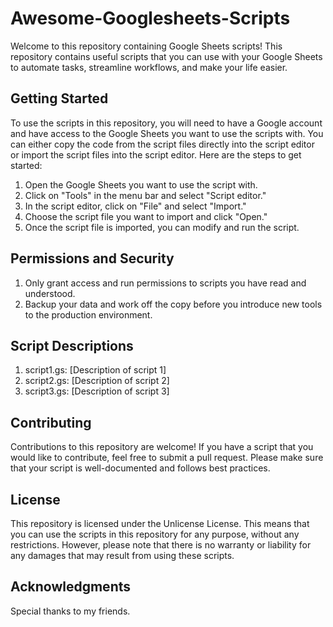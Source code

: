 # Awesome-Googlesheets-Scripts
Welcome to this repository containing Google Sheets scripts! This repository contains useful scripts that you can use with your Google Sheets to automate tasks, streamline workflows, and make your life easier.

## Getting Started
To use the scripts in this repository, you will need to have a Google account and have access to the Google Sheets you want to use the scripts with. You can either copy the code from the script files directly into the script editor or import the script files into the script editor. Here are the steps to get started:

  1. Open the Google Sheets you want to use the script with.
  2. Click on "Tools" in the menu bar and select "Script editor."
  3. In the script editor, click on "File" and select "Import."
  4. Choose the script file you want to import and click "Open."
  5. Once the script file is imported, you can modify and run the script.

## Permissions and Security
  1. Only grant access and run permissions to scripts you have read and understood. 
  2. Backup your data and work off the copy before you introduce new tools to the production environment.

## Script Descriptions

  1. script1.gs: [Description of script 1]
  2. script2.gs: [Description of script 2]
  3. script3.gs: [Description of script 3]

## Contributing
Contributions to this repository are welcome! If you have a script that you would like to contribute, feel free to submit a pull request. Please make sure that your script is well-documented and follows best practices.

## License
This repository is licensed under the Unlicense License. This means that you can use the scripts in this repository for any purpose, without any restrictions. However, please note that there is no warranty or liability for any damages that may result from using these scripts.

## Acknowledgments
Special thanks to my friends.
